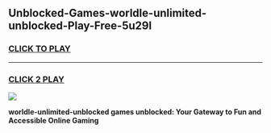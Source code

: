 
## Unblocked-Games-worldle-unlimited-unblocked-Play-Free-5u29l
<h3>
<a href="https://premium76.site?title=worldle-unlimited-unblocked&ref=21A">CLICK TO PLAY</a></h3>
<hr>

<h3>
<a href="https://premium76.site?title=worldle-unlimited-unblocked&ref=21A">CLICK 2 PLAY</a>
  
</h3>

<a href="https://premium76.site?title=worldle-unlimited-unblocked&ref=21A"><img src="https://clearcache.store/games.png"></a>


**worldle-unlimited-unblocked games unblocked: Your Gateway to Fun and Accessible Online Gaming**
